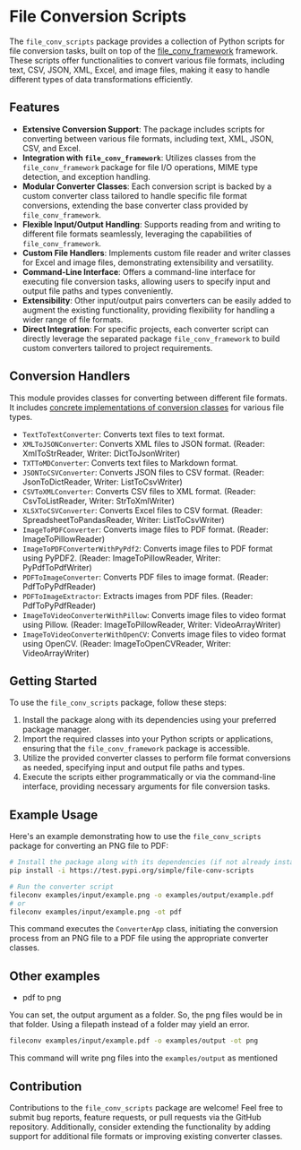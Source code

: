 # File Conversion Scripts

The `file_conv_scripts` package provides a collection of Python scripts for file conversion tasks, built on top of the [file_conv_framework](https://test.pypi.org/project/file-conv-framework/) framework. These scripts offer functionalities to convert various file formats, including text, CSV, JSON, XML, Excel, and image files, making it easy to handle different types of data transformations efficiently.

## Features

- **Extensive Conversion Support**: The package includes scripts for converting between various file formats, including text, XML, JSON, CSV, and Excel.
- **Integration with `file_conv_framework`**: Utilizes classes from the `file_conv_framework` package for file I/O operations, MIME type detection, and exception handling.
- **Modular Converter Classes**: Each conversion script is backed by a custom converter class tailored to handle specific file format conversions, extending the base converter class provided by `file_conv_framework`.
- **Flexible Input/Output Handling**: Supports reading from and writing to different file formats seamlessly, leveraging the capabilities of `file_conv_framework`.
- **Custom File Handlers**: Implements custom file reader and writer classes for Excel and image files, demonstrating extensibility and versatility.
- **Command-Line Interface**: Offers a command-line interface for executing file conversion tasks, allowing users to specify input and output file paths and types conveniently.
- **Extensibility**: Other input/output pairs converters can be easily added to augment the existing functionality, providing flexibility for handling a wider range of file formats.
- **Direct Integration**: For specific projects, each converter script can directly leverage the separated package `file_conv_framework` to build custom converters tailored to project requirements.

## Conversion Handlers

This module provides classes for converting between different file formats. It includes [concrete implementations of conversion classes](./file_conv_scripts/converters.py) for various file types.

- `TextToTextConverter`: Converts text files to text format.
- `XMLToJSONConverter`: Converts XML files to JSON format. (Reader: XmlToStrReader, Writer: DictToJsonWriter)
- `TXTToMDConverter`: Converts text files to Markdown format.
- `JSONToCSVConverter`: Converts JSON files to CSV format. (Reader: JsonToDictReader, Writer: ListToCsvWriter)
- `CSVToXMLConverter`: Converts CSV files to XML format. (Reader: CsvToListReader, Writer: StrToXmlWriter)
- `XLSXToCSVConverter`: Converts Excel files to CSV format. (Reader: SpreadsheetToPandasReader, Writer: ListToCsvWriter)
- `ImageToPDFConverter`: Converts image files to PDF format. (Reader: ImageToPillowReader)
- `ImageToPDFConverterWithPyPdf2`: Converts image files to PDF format using PyPDF2. (Reader: ImageToPillowReader, Writer: PyPdfToPdfWriter)
- `PDFToImageConverter`: Converts PDF files to image format. (Reader: PdfToPyPdfReader)
- `PDFToImageExtractor`: Extracts images from PDF files. (Reader: PdfToPyPdfReader)
- `ImageToVideoConverterWithPillow`: Converts image files to video format using Pillow. (Reader: ImageToPillowReader, Writer: VideoArrayWriter)
- `ImageToVideoConverterWithOpenCV`: Converts image files to video format using OpenCV. (Reader: ImageToOpenCVReader, Writer: VideoArrayWriter)

## Getting Started

To use the `file_conv_scripts` package, follow these steps:

1. Install the package along with its dependencies using your preferred package manager.
2. Import the required classes into your Python scripts or applications, ensuring that the `file_conv_framework` package is accessible.
3. Utilize the provided converter classes to perform file format conversions as needed, specifying input and output file paths and types.
4. Execute the scripts either programmatically or via the command-line interface, providing necessary arguments for file conversion tasks.

## Example Usage

Here's an example demonstrating how to use the `file_conv_scripts` package for converting an PNG file to PDF:

```bash
# Install the package along with its dependencies (if not already installed)
pip install -i https://test.pypi.org/simple/file-conv-scripts

# Run the converter script
fileconv examples/input/example.png -o examples/output/example.pdf
# or
fileconv examples/input/example.png -ot pdf
```

This command executes the `ConverterApp` class, initiating the conversion process from an PNG file to a PDF file using the appropriate converter classes.

## Other examples

- pdf to png

You can set, the output argument as a folder. So, the png files would be in that folder. Using a filepath instead of a folder may yield an error.

```bash
fileconv examples/input/example.pdf -o examples/output -ot png
```

This command will write png files into the `examples/output` as mentioned

## Contribution

Contributions to the `file_conv_scripts` package are welcome! Feel free to submit bug reports, feature requests, or pull requests via the GitHub repository. Additionally, consider extending the functionality by adding support for additional file formats or improving existing converter classes.
